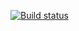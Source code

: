 [![Build status](https://ci.appveyor.com/api/projects/status/n3kfd24c43i25f0s?svg=true)](https://ci.appveyor.com/project/vika-tuktasheva/patterns)
